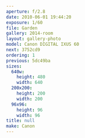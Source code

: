 ```yaml
---
aperture: f/2.8
date: 2010-06-01 19:44:20
exposure: 1/60
file: Garden
gallery: 2014-room
layout: gallery-photo
model: Canon DIGITAL IXUS 60
next: 3752cd9
ordering: 1
previous: 5dc49ba
sizes:
  640w:
    height: 480
    width: 640
  200x200:
    height: 200
    width: 200
  96x96:
    height: 96
    width: 96
title: null
make: Canon
---
```

